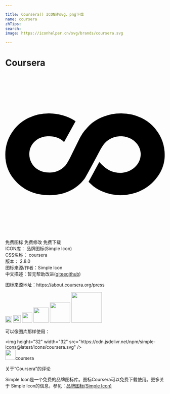 ```yaml
---

title: Coursera() ICON转svg、png下载
name: coursera
zhTips: 
search: 
image: https://iconhelper.cn/svg/brands/coursera.svg

---
```


# Coursera  <small style="font-size: 60%;font-weight: 100"></small>

<div id="svg" class="svg-wrap">
<svg role="img" viewBox="0 0 24 24" xmlns="http://www.w3.org/2000/svg"><title>Coursera icon</title><path d="M23.992 11.806a5.091 5.091 0 0 0-.018-.279v-.002-.002a5.98 5.98 0 0 0-.99-2.814 6.217 6.217 0 0 0-.867-1.039 6.289 6.289 0 0 0-1.64-1.13 7.016 7.016 0 0 0-3.051-.668 7.35 7.35 0 0 0-2.546.444 6.323 6.323 0 0 0-1.822.996 6.45 6.45 0 0 0-.333.29l-.085.085-.117.125h.001l-.056.055-.026.028-.141.147c-.104.117-.202.234-.296.349v-.002l-.004-.003c-.192.233-.37.476-.5.693-.089.14-.176.283-.259.427l-1.147 2.319.002.001-.06.118-.126.256c-.251.509-.521 1.017-.821 1.435-.672.737-1.431 1.098-2.406 1.098-.068 0-.139-.003-.209-.008-.588-.023-1.092-.162-1.539-.427a2.576 2.576 0 0 1-.994-1.03 2.659 2.659 0 0 1-.326-1.369l.002-.034c.031-.76.321-1.352.904-1.861.142-.124.291-.228.446-.32.021-.013.044-.024.065-.036.434-.237.927-.355 1.492-.355l.176.005c.899.034 1.592.314 2.145.863l1.734-3.113a6.845 6.845 0 0 0-1.399-.71c-.019-.007-.04-.016-.06-.022-.062-.022-.123-.045-.186-.065a7.425 7.425 0 0 0-1.716-.348 5.545 5.545 0 0 1-.046-.006c-.091-.005-.184-.016-.275-.02a9.966 9.966 0 0 0-.297-.007h-.055a7.005 7.005 0 0 0-3.028.67 6.176 6.176 0 0 0-2.502 2.166A6.006 6.006 0 0 0 0 12.087c-.002 1.564.568 2.938 1.701 4.093 1.184 1.211 2.721 1.864 4.567 1.941.118.005.235.008.353.008 1.045 0 2.011-.186 2.878-.558.217-.093.427-.201.642-.322.117-.067.228-.139.338-.215l.08-.055.137-.093c.164-.118.317-.246.467-.381l.052-.05c.088-.083.176-.168.259-.255l.311-.352.118-.148.056-.081.055-.079c.462-.776 1.965-3.601 1.965-3.601v-.006l.09-.172.074-.135c.222-.403.382-.689.594-.99l.006-.01c.493-.717 1.344-1.227 2.346-1.313 1.68-.145 3.152.959 3.287 2.465.135 1.507-1.117 2.846-2.798 2.991a3.417 3.417 0 0 1-1.011-.064l-.009.003c-1.232-.257-2.017-1.155-2.404-1.558l-1.617 2.974s.503.506.847.759c.346.253.791.501 1.146.656a7.151 7.151 0 0 0 2.838.589c.121 0 .097 0 .222-.005 1.844-.077 3.489-.784 4.675-1.995 1.123-1.15 1.733-2.463 1.738-4.018v-.047l-.011-.257z"/></svg>
</div>
<detail full-name='coursera'></detail>

<div class="detail-page">
<p>
<span><span class="badge-success badge">免费图标</span> <span class="badge-success badge">免费修改</span>  <span class="badge-success badge">免费下载</span> </span>
<br/>
<span>
ICON库：
<span class="badge-secondary badge">品牌图标(Simple Icon)</span> 
</span>
<br/>
<span>
CSS名称：
<span class="badge-secondary badge">coursera</span> 
</span>

<br/>
<span>
版本：
<span class="badge-secondary badge">2.8.0</span> 
</span>
<br/>
<span>图标来源/作者：<span class="badge-light badge">Simple Icon</span></span> 
<br/>
<span class="zh-detail">中文描述：暂无<span class="help-link"><span>帮助改进</span>(<a href="https://gitee.com/liuwave/icon-helper/edit/master/json/brands/coursera.json" target="_blank" rel="noopener noreferrer">gitee</a><a href="https://github.com/liuwave/icon-helper/edit/master/json/brands/coursera.json" target="_blank" rel="noopener noreferrer">github</a></span>)</span><br/>
</p>
</div><div class="description description alert alert-light"><p>图标来源地址：<a href="https://about.coursera.org/press" target="_blank" rel="noopener noreferrer">https://about.coursera.org/press</a></p></div>
<div class="alert alert-dark">
<img height="21" width="21" src="https://cdn.jsdelivr.net/npm/simple-icons@latest/icons/coursera.svg" />
<img height="24" width="24" src="https://cdn.jsdelivr.net/npm/simple-icons@latest/icons/coursera.svg" />
<img height="32" width="32" src="https://cdn.jsdelivr.net/npm/simple-icons@latest/icons/coursera.svg" />
<img height="48" width="48" src="https://cdn.jsdelivr.net/npm/simple-icons@latest/icons/coursera.svg" />
<img height="64" width="64" src="https://cdn.jsdelivr.net/npm/simple-icons@latest/icons/coursera.svg" />
<img height="96" width="96" src="https://cdn.jsdelivr.net/npm/simple-icons@latest/icons/coursera.svg" />

</div>
<div>
  <p>可以像图片那样使用：    
  </p>
  <div class="alert alert-primary" style="font-size: 14px">
    &lt;img height="32" width="32" src="https://cdn.jsdelivr.net/npm/simple-icons@latest/icons/coursera.svg" /&gt;
    <copy-btn content='<img height="32" width="32" src="https://cdn.jsdelivr.net/npm/simple-icons@latest/icons/coursera.svg" />'></copy-btn>
  </div>
  <div class="alert alert-secondary">
    <img height="32" width="32" src="https://cdn.jsdelivr.net/npm/simple-icons@latest/icons/coursera.svg" />coursera
    <copy-btn content="coursera" btn-title="复制图标名称"></copy-btn>
  </div>
</div>

<Vssue title="关于“Coursera”的评论" >关于“Coursera”的评论</Vssue>


<div><p>Simple Icon是一个免费的品牌图标库。图标Coursera可以免费下载使用。更多关于  Simple Icon的信息，参见：<a target="_blank" href="https://iconhelper.cn/brands.html">品牌图标(Simple Icon)</a>
</p></div>
